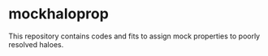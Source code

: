 # mockhaloprop
This repository contains codes and fits to assign mock properties to poorly resolved haloes.
